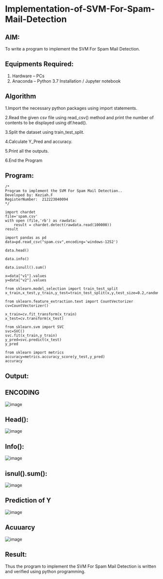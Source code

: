 # Implementation-of-SVM-For-Spam-Mail-Detection

## AIM:
To write a program to implement the SVM For Spam Mail Detection.

## Equipments Required:
1. Hardware – PCs
2. Anaconda – Python 3.7 Installation / Jupyter notebook

## Algorithm

1.Import the necessary python packages using import statements.

2.Read the given csv file using read_csv() method and print the number of contents to be displayed using df.head().

3.Split the dataset using train_test_split.

4.Calculate Y_Pred and accuracy.

5.Print all the outputs.

6.End the Program
## Program:
```
/*
Program to implement the SVM For Spam Mail Detection..
Developed by: Keziah.F
RegisterNumber:  212223040094
*/
```
```
import chardet
file='spam.csv'
with open (file,'rb') as rawdata:
    result = chardet.detect(rawdata.read(100000))
result

import pandas as pd
data=pd.read_csv("spam.csv",encoding='windows-1252')

data.head()

data.info()

data.isnull().sum()

x=data["v1"].values
y=data["v2"].values

from sklearn.model_selection import train_test_split
x_train,x_test,y_train,y_test=train_test_split(x,y,test_size=0.2,random_state=0)

from sklearn.feature_extraction.text import CountVectorizer
cv=CountVectorizer()

x_train=cv.fit_transform(x_train)
x_test=cv.transform(x_test)

from sklearn.svm import SVC
svc=SVC()
svc.fit(x_train,y_train)
y_pred=svc.predict(x_test)
y_pred

from sklearn import metrics
accuracy=metrics.accuracy_score(y_test,y_pred)
accuracy
```

## Output:
## ENCODING
![image](https://github.com/user-attachments/assets/d3e2f384-d6f3-4a6d-a133-1aa63ca1a0c3)

## Head():

![image](https://github.com/user-attachments/assets/a704d324-ac39-4cd7-a035-81a562b7d785)

## Info():

![image](https://github.com/user-attachments/assets/16b297fc-9acc-47ac-8ec0-b08fd071857f)

## isnul().sum():

![image](https://github.com/user-attachments/assets/352a0781-826d-4cf3-840d-e796c0da0685)

## Prediction of Y

![image](https://github.com/user-attachments/assets/c5d1c084-23f3-4a63-9a25-da2425f702fe)

## Acuuarcy

![image](https://github.com/user-attachments/assets/799a522e-1ead-4353-b879-f1a257de489b)


## Result:
Thus the program to implement the SVM For Spam Mail Detection is written and verified using python programming.
